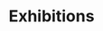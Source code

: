 ---
layout: exhibitions
title: Exhibitions
description: Annual exhibitions from Hull Art Circle, a drawing, painting and life drawing group in Hull.
keywords: exhibitions, Hull Art, Hull2017
bannerpic: exhibition-streetlife.png
bannerpicsmall: exhibition-streetlife-small.png
bannerlink: /exhibitions/
bannerlinktitle: Hull Art Circle September 2018 Exhibition
nav-class: exhib
permalink: /exhibitions/
---